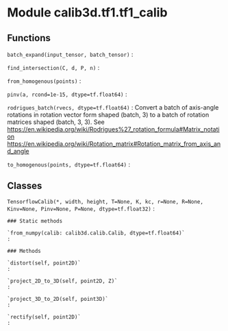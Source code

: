 Module calib3d.tf1.tf1_calib
============================

Functions
---------

    
`batch_expand(input_tensor, batch_tensor)`
:   

    
`find_intersection(C, d, P, n)`
:   

    
`from_homogenous(points)`
:   

    
`pinv(a, rcond=1e-15, dtype=tf.float64)`
:   

    
`rodrigues_batch(rvecs, dtype=tf.float64)`
:   Convert a batch of axis-angle rotations in rotation vector form shaped
    (batch, 3) to a batch of rotation matrices shaped (batch, 3, 3).
    See
    https://en.wikipedia.org/wiki/Rodrigues%27_rotation_formula#Matrix_notation
    https://en.wikipedia.org/wiki/Rotation_matrix#Rotation_matrix_from_axis_and_angle

    
`to_homogenous(points, dtype=tf.float64)`
:   

Classes
-------

`TensorflowCalib(*, width, height, T=None, K, kc, r=None, R=None, Kinv=None, Pinv=None, P=None, dtype=tf.float32)`
:   

    ### Static methods

    `from_numpy(calib: calib3d.calib.Calib, dtype=tf.float64)`
    :

    ### Methods

    `distort(self, point2D)`
    :

    `project_2D_to_3D(self, point2D, Z)`
    :

    `project_3D_to_2D(self, point3D)`
    :

    `rectify(self, point2D)`
    :